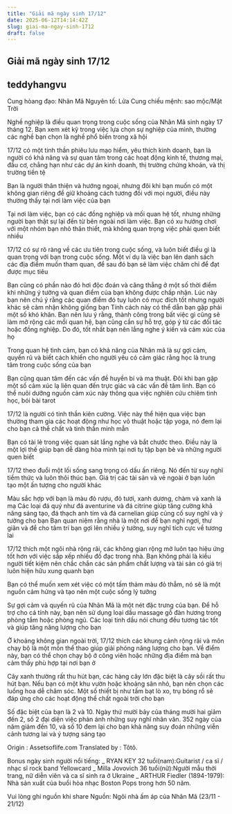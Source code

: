 ```yaml
---
title: "Giải mã ngày sinh 17/12"
date: 2025-06-12T14:14:42Z
slug: giai-ma-ngay-sinh-1712
draft: false
---
```


## Giải mã ngày sinh 17/12

## teddyhangvu

Cung hòang đạo: Nhân Mã
Nguyên tố: Lửa
Cung chiếu mệnh: sao mộc/Mặt Trời
 
Nghề nghiệp là điều quan trọng trong cuộc sống của Nhân Mã sinh ngày 17 tháng 12. Bạn xem xét kỹ trong việc lựa chọn sự nghiệp của mình, thường các nghề bạn chọn là nghề phổ biến trong xã hội
 
17/12 có một tinh thần phiêu lưu mạo hiểm, yêu thích kinh doanh, bạn là người có khả năng và sự quan tâm trong các hoạt động kinh tế, thương mại, đầu cơ, chẳng hạn như các dự án kinh doanh, thị trường chứng khoán, và thị trường tiền tệ
 
Bạn là người thân thiện và hướng ngoại, nhưng đôi khi bạn muốn có một không gian riêng để giữ khoảng cách tương đối với mọi người, điều này thường thấy tại nơi làm việc của bạn
 
Tại nơi làm việc, bạn có các đồng nghiệp và mối quan hệ tốt, nhưng những người bạn thật sự lại đến từ bên ngoài nơi làm việc. Bạn có xu hướng chơi với một nhóm bạn nhỏ thân thiết, mà không quan trọng việc phải quen biết nhiều
 
17/12 có sự rõ ràng về các ưu tiên trong cuộc sống, và luôn biết điều gì là quan trọng với bạn trong cuộc sống. Một ví dụ là việc bạn lên danh sách các địa điểm muốn tham quan, để sau đó bạn sẽ làm việc chăm chỉ để đạt được mục tiêu
 
Bạn cũng có phần nào đó hơi độc đoán và căng thẳng ở một số thời điểm khi những ý tưởng và quan điểm của bạn không được chấp nhận. Lúc này bạn nên chú ý rằng các quan điểm đó tuy luôn có mục đích tốt nhưng người khác sẽ cảm nhận không giống bạn
Tính cách này có thể dẫn bạn gặp phải một số khó khăn. Bạn nên lưu ý rằng, thành công trong bất việc gì cũng sẽ làm mở rộng các mối quan hệ, bạn cũng cần sự hỗ trợ, góp ý từ các đối tác hoặc đồng nghiệp. Do đó, tốt nhất bạn nên lắng nghe ý kiến và cảm xúc của họ
 
Trong quan hệ tình cảm, bạn có khả năng của Nhân mã là sự gợi cảm, quyến rũ và biết cách khiến cho người yêu có cảm giác rằng học là trung tâm trong cuộc sống của bạn
 
Bạn cũng quan tâm đến các vấn đề huyền bí và ma thuật. Đôi khi bạn gặp một số cảm xúc lạ liên quan đến trực giác và các vấn đề tâm linh. Bạn có thể nuôi dưỡng nguồn cảm xúc này thông qua việc nghiên cứu chiêm tinh học, bói bài tarot
 
17/12 là người có tinh thần kiên cường. Việc này thể hiện qua việc bạn thường tham gia các hoạt động như học võ thuật hoặc tập yoga, nó đem lại cho bạn cả thể chất và tinh thần minh mẫn
 
Bạn có tài lẻ trong việc quan sát lắng nghe và bắt chước theo. Điều này là một lợi thế giúp bạn dễ dàng hòa mình tại nơi tụ tập bạn bè và những người quen biết
 
17/12 theo đuổi một lối sống sang trọng có dấu ấn riêng. Nó đến từ suy nghĩ tiềm thức và luôn thôi thúc bạn. Giá trị các tài sản và vẻ ngoài ở bạn luôn tạo một ấn tượng cho người khác
 
Màu sắc hợp với bạn là màu đỏ rượu, đỏ tươi, xanh dương, chàm và xanh lá mạ
Các loại đá quý như đá aventurine và đá citrine giúp tăng cường khả năng sáng tạo, đá thạch anh tím và đá carnelian giúp củng cố suy nghĩ và ý tưởng cho bạn
Bạn quan niệm rằng nhà là một nơi để bạn nghỉ ngơi, thư giãn và để cho tâm trí bạn gợi lên nhiều ý tưởng, suy nghĩ tích cực về tương lai
 
17/12 thích một ngôi nhà rộng rãi, các không gian rộng mở luôn tạo hiệu ứng tốt hơn với việc sắp xếp nhiều đồ đạc trong nhà. Bạn không phải là kiểu người tiết kiệm nên chắc chắn các sản phẩm chất lượng và tài sản có giá trị luôn hiện hữu xung quanh bạn
 
Bạn có thể muốn xem xét việc có một tấm thảm màu đỏ thẫm, nó sẽ là một nguồn cảm hứng và tạo nên một cuộc sống lý tưởng
 
Sự gợi cảm và quyến rũ của Nhân Mã là một nét đặc trưng của bạn. Để hỗ trợ cho cá tính này, bạn nên sử dụng loại dầu massage gỗ đàn hương trong phòng tắm hoặc phòng ngủ. Các loại tinh dầu nói chung đều tương tác tốt và giúp tăng năng lượng cho bạn
 
Ở khoảng không gian ngoài trời, 17/12 thích các khung cảnh rộng rãi và môn chạy bộ là một môn thể thao giúp giải phóng năng lượng cho bạn. Về điểm này, bạn có thể chọn chạy bộ ở công viên hoặc những địa điểm mà bạn cảm thấy phù hợp tại nơi bạn ở
 
Cây xanh thường rất thu hút bạn, các hàng cây lớn đặc biệt là cây sồi rất thu hút bạn. Nếu bạn có một khu vườn hoặc khoảng sân nhỏ, bạn nên chọn các luống hoa dễ chăm sóc. Một số thiết bị như tấm bạt lò xo, trụ bóng rổ sẽ đáp ứng cho các hoạt động thể chất ngoài trời cho bạn
 
Số đặc biệt của bạn là 2 và 10. Ngày thứ mười bảy của tháng mười hai giảm đến 2, số 2 đại diện việc phản ánh những suy nghĩ nhân văn. 352 ngày của năm giảm đến 10, và số 10 đem lại cho bạn khả năng suy đoán những viễn cảnh tương lai và ý tượng sáng tạo
 
Origin : Assetsoflife.com
Translated by : Tôtô.
 
Bonus ngày sinh người nổi tiếng:
_ RYAN KEY 32 tuổi(nam):Guitarist / ca sĩ / nhạc sĩ rock band Yellowcard
_ Milla Jovovich 36 tuổi(nữ):Người mẫu thời trang, nữ diễn viên và ca sĩ sinh ra ở Ukraine
_ ARTHUR Fiedler (1894-1979): Nhà sản xuất của buổi hòa nhạc Boston Pops trong hơn 50 năm.
 
Vui lòng ghi nguồn khi share
Nguồn: Ngôi nhà ấm áp của Nhân Mã (23/11 - 21/12)